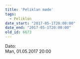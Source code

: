 ```yaml
---
title: 'Peliklan møde'
tags:
  - Peliklan
date_start: "2017-05-1T20:00:00"
date_end: "2017-05-1T20:00:00"
old_id: 6673
---
```

<div class="field field-type-datetime field-field-tidspunkt">
    <div class="field-items">
            <div class="field-item odd">
                      <div class="field-label-inline-first">
              Dato:&nbsp;</div>
                    Man, 01.05.2017 20:00        </div>
        </div>
</div>